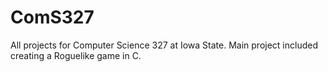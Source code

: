 # ComS327
All projects for Computer Science 327 at Iowa State. Main project included creating a Roguelike game in C.
